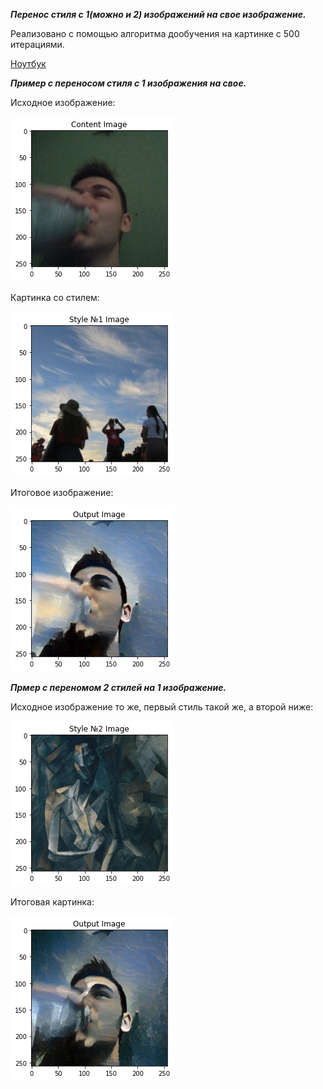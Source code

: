 ***Перенос стиля с 1(можно и 2) изображений на свое изображение.***

Реализовано с помощью алгоритма дообучения на картинке с 500 итерациями. 

[Ноутбук](https://github.com/aogavrilov/CVModels/blob/master/Style%20and%20multiStyle%20Transfer/cycleGAN%20hw.ipynb)

***Пример с переносом стиля с 1 изображения на свое.***

Исходное изображение:

![](contentimg.png "Это я")

Картинка со стилем:

![](style1.png "Это не я и не знаю кто, но облака красивые")

Итоговое изображение:

![](onestyle.png "Красиво, мне нравится")

***Прмер с переномом 2 стилей на 1 изображение.***

Исходное изображение то же, первый стиль такой же, а второй ниже:

![](style2.png "Лесоруб")

Итоговая картинка:

![](twostyles.png "Немного иное изображение вышло: потемнее и в некоторых местах квадратиками")
